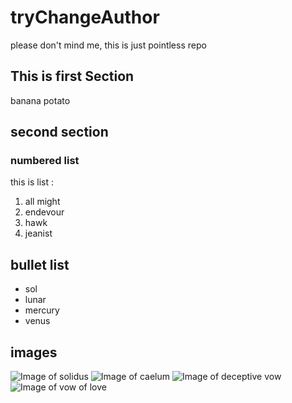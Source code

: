 # tryChangeAuthor

please don't mind me, this is just pointless repo

## This is first Section

banana potato

## second section

### numbered list

this is list :
1. all might
2. endevour 
3. hawk
4. jeanist

## bullet list
* sol
* lunar
* mercury
* venus

## images
![Image of solidus](https://wotv-calc.com/assets/cards/lapsrobust_full.png)
![Image of caelum](https://wotv-calc.com/assets/cards/lapssoky_full.png)
![Image of deceptive vow](https://wotv-calc.com/assets/cards/lapsvnla2_full.png)
![Image of vow of love](https://wotv-calc.com/assets/cards/lapsprop_full.png)
